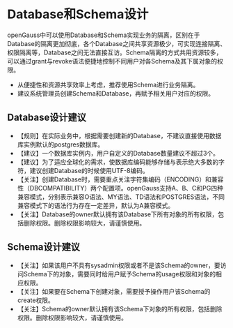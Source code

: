 # Database和Schema设计

openGauss中可以使用Database和Schema实现业务的隔离，区别在于Database的隔离更加彻底，各个Database之间共享资源极少，可实现连接隔离、权限隔离等，Database之间无法直接互访。Schema隔离的方式共用资源较多，可以通过grant与revoke语法便捷地控制不同用户对各Schema及其下属对象的权限。

-   从便捷性和资源共享效率上考虑，推荐使用Schema进行业务隔离。
-   建议系统管理员创建Schema和Database，再赋予相关用户对应的权限。

## Database设计建议<a name="zh-cn_topic_0097078336_section6542627416593"></a>

-   【规则】在实际业务中，根据需要创建新的Database，不建议直接使用数据库实例默认的postgres数据库。
-   【建议】一个数据库实例内，用户自定义的Database数量建议不超过3个。
-   【建议】为了适应全球化的需求，使数据库编码能够存储与表示绝大多数的字符，建议创建Database的时候使用UTF-8编码。
-   【关注】创建Database时，需要重点关注字符集编码（ENCODING）和兼容性（DBCOMPATIBILITY）两个配置项。openGauss支持A、B、C和PG四种兼容模式，分别表示兼容O语法、MY语法、TD语法和POSTGRES语法，不同兼容模式下的语法行为存在一定差异，默认为A兼容模式。
-   【关注】Database的owner默认拥有该Database下所有对象的所有权限，包括删除权限。删除权限影响较大，请谨慎使用。

## Schema设计建议<a name="zh-cn_topic_0097078336_section11591445165916"></a>

-   【关注】如果该用户不具有sysadmin权限或者不是该Schema的owner，要访问Schema下的对象，需要同时给用户赋予Schema的usage权限和对象的相应权限。
-   【关注】如果要在Schema下创建对象，需要授予操作用户该Schema的create权限。
-   【关注】Schema的owner默认拥有该Schema下对象的所有权限，包括删除权限。删除权限影响较大，请谨慎使用。
